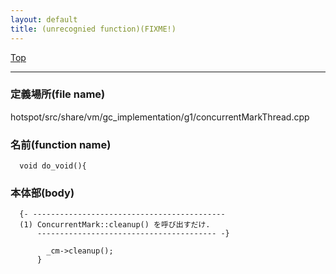```yaml
---
layout: default
title: (unrecognied function)(FIXME!)
---
```

[Top](../index.html)

--- 
### 定義場所(file name)
hotspot/src/share/vm/gc_implementation/g1/concurrentMarkThread.cpp

### 名前(function name)
```
  void do_void(){
```

### 本体部(body)
```
  {- -------------------------------------------
  (1) ConcurrentMark::cleanup() を呼び出すだけ.
      ---------------------------------------- -}

	    _cm->cleanup();
	  }
	
```


